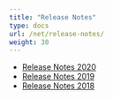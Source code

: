 ```yaml
---
title: "Release Notes"
type: docs
url: /net/release-notes/
weight: 30
---
```


- [Release Notes 2020](/gis/net/release-notes-2020/)
- [Release Notes 2019](/gis/net/release-notes-2019/)
- [Release Notes 2018](/gis/net/release-notes-2018/)
